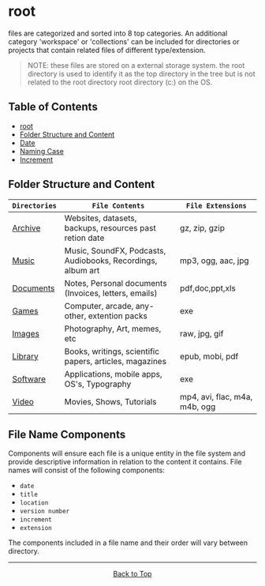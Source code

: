 # root

files are categorized and sorted into 8 top categories. An additional category 'workspace' or 'collections' can be included for directories or projects that contain related files of different type/extension.

>NOTE: these files are stored on a external storage system. the root directory is used to identify it as the top directory in the tree but is not related to the root directory root directory (c:) on the OS.

## Table of Contents

- [root](#root)
- [Folder Structure and Content](#Folder-Structure-and-Content)
- [Date](#date)
- [Naming Case](#naming-case)
- [Increment](#increment)

## Folder Structure and Content  

| `Directories`                                                  | `File Contents`                                             | `File Extensions`             |
| -------------------------------------------------------------- | ----------------------------------------------------------- | ----------------------------- |
| [Archive](../../naming-conventions/root/archives/README.md)    | Websites, datasets, backups, resources past retion date     | gz, zip, gzip                 |
| [Music](../../naming-conventions/root/Music/README.md)         | Music, SoundFX, Podcasts, Audiobooks, Recordings, album art | mp3, ogg, aac, jpg            |
| [Documents](../../naming-conventions/root/Documents/README.md) | Notes, Personal documents (Invoices, letters, emails)       | pdf,doc,ppt,xls               |
| [Games](../../naming-conventions/root/Games/README.md)         | Computer, arcade, any-other, extention packs                | exe                           |
| [Images](../../naming-conventions/root/Images/README.md)       | Photography, Art, memes, etc                                | raw, jpg, gif                 |
| [Library](../../naming-conventions/root/Library/README.md)     | Books, writings, scientific papers, articles, magazines     | epub, mobi, pdf               |
| [Software](../../naming-conventions/root/Software/README.md)   | Applications, mobile apps, OS's, Typography                 | exe                           |
| [Video](../../naming-conventions/root/Video/README.md)         | Movies, Shows, Tutorials                                    | mp4, avi, flac, m4a, m4b, ogg |

## File Name Components

Components will ensure each file is a unique entity in the file system and provide descriptive information in relation to the content it contains. File names will consist of the following components:

- `date`
- `title`
- `location`
- `version number`
- `increment`
- `extension`

The components included in a file name and their order will vary between directory.

---

<div style="text-align: center;">

[Back to Top](#root)

</div>
